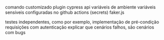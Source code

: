 
comando customizado
plugin cypress api
variáveis de ambiente
variáveis sensíveis configuradas no github actions (secrets)
faker.js 

testes independentes, como por exemplo, implementação de pré-condição
requisições com autenticação
explicar que cenários falhos, são cenários com bugs